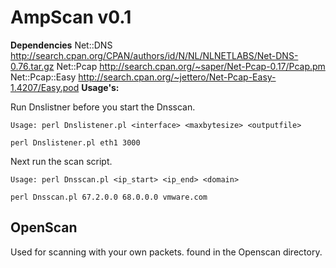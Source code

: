 AmpScan v0.1
=======
**Dependencies**
Net::DNS
        http://search.cpan.org/CPAN/authors/id/N/NL/NLNETLABS/Net-DNS-0.76.tar.gz
Net::Pcap
        http://search.cpan.org/~saper/Net-Pcap-0.17/Pcap.pm
Net::Pcap::Easy
        http://search.cpan.org/~jettero/Net-Pcap-Easy-1.4207/Easy.pod
**Usage's:**

Run Dnslistner before you start the Dnsscan.
    
    Usage: perl Dnslistener.pl <interface> <maxbytesize> <outputfile>
    
    perl Dnslistener.pl eth1 3000
    
Next run the scan script.

    Usage: perl Dnsscan.pl <ip_start> <ip_end> <domain>
    
    perl Dnsscan.pl 67.2.0.0 68.0.0.0 vmware.com
    

OpenScan
----------
Used for scanning with your own packets. found in the Openscan directory.
